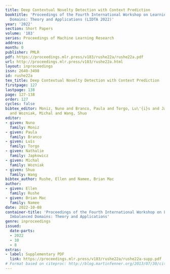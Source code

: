 ```yaml
---
title: Deep Contextual Novelty Detection with Context Prediction
booktitle: 'Proceedings of the Fourth International Workshop on Learning with Imbalanced
  Domains: Theory and Applications (LIDTA 2022)'
year: '2022'
section: Short Papers
volume: '183'
series: Proceedings of Machine Learning Research
address:
month: 0
publisher: PMLR
pdf: https://proceedings.mlr.press/v183/rushe22a/rushe22a.pdf
url: http://proceedings.mlr.press/v183/rushe22a.html
layout: inproceedings
issn: 2640-3498
id: rushe22a
tex_title: Deep Contextual Novelty Detection with Context Prediction
firstpage: 127
lastpage: 138
page: 127-138
order: 127
cycles: false
bibtex_editor: Moniz, Nuno and Branco, Paula and Torgo, Lu\'{i}s and Japkowicz, Nathalie
  and Wozniak, Michal and Wang, Shuo
editor:
- given: Nuno
  family: Moniz
- given: Paula
  family: Branco
- given: Luís
  family: Torgo
- given: Nathalie
  family: Japkowicz
- given: Michal
  family: Wozniak
- given: Shuo
  family: Wang
bibtex_author: Rushe, Ellen and Namee, Brian Mac
author:
- given: Ellen
  family: Rushe
- given: Brian Mac
  family: Namee
date: 2022-10-08
container-title: 'Proceedings of the Fourth International Workshop on Learning with
  Imbalanced Domains: Theory and Applications'
genre: inproceedings
issued:
  date-parts:
  - 2022
  - 10
  - 8
extras:
- label: Supplementary PDF
  link: https://proceedings.mlr.press/v183/rushe22a/rushe22a-supp.pdf
# Format based on citeproc: http://blog.martinfenner.org/2013/07/30/citeproc-yaml-for-bibliographies/
---
```

